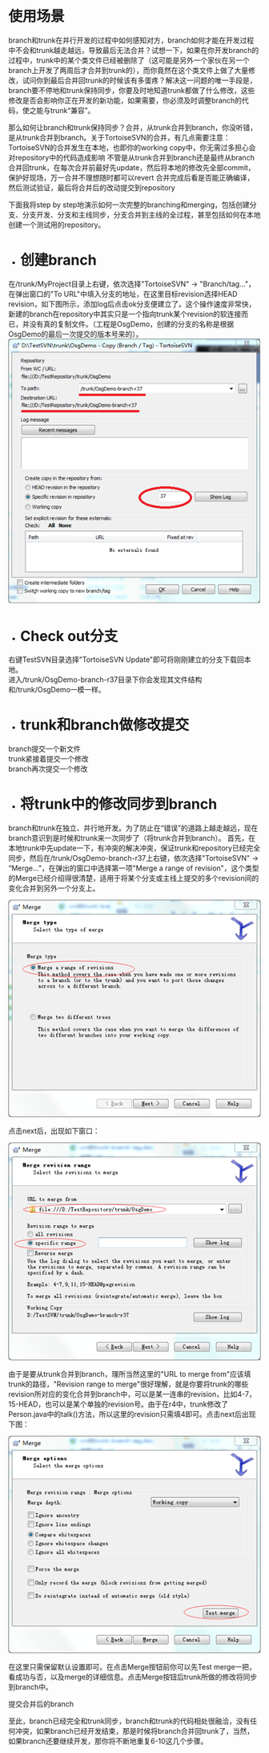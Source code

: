 # 使用场景
branch和trunk在并行开发的过程中如何感知对方，branch如何才能在开发过程中不会和trunk越走越远，导致最后无法合并？试想一下，如果在你开发branch的过程中，trunk中的某个类文件已经被删除了（这可能是另外一个家伙在另一个branch上开发了两周后才合并到trunk的），而你竟然在这个类文件上做了大量修改，试问你到最后合并回trunk的时候该有多蛋疼？解决这一问题的唯一手段是，branch要不停地和trunk保持同步，你要及时地知道trunk都做了什么修改，这些修改是否会影响你正在开发的新功能，如果需要，你必须及时调整branch的代码，使之能与trunk“兼容”。
 
那么如何让branch和trunk保持同步？合并，从trunk合并到branch，你没听错，是从trunk合并到branch。关于TortoiseSVN的合并，有几点需要注意：
TortoiseSVN的合并发生在本地，也即你的working copy中，你无需过多担心会对repository中的代码造成影响
不管是从trunk合并到branch还是最终从branch合并回trunk，在每次合并前最好先update，然后将本地的修改先全部commit，保护好现场，万一合并不理想随时都可以revert
合并完成后看是否能正确编译，然后测试验证，最后将合并后的改动提交到repository
 
下面我将step by step地演示如何一次完整的branching和merging，包括创建分支、分支开发、分支和主线同步，分支合并到主线的全过程，甚至包括如何在本地创建一个测试用的repository。

- # 创建branch  
在/trunk/MyProject目录上右键，依次选择"TortoiseSVN" -> "Branch/tag..."，在弹出窗口的"To URL"中填入分支的地址，在这里目标revision选择HEAD revision，如下图所示，添加log后点击ok分支便建立了。这个操作速度非常快，新建的branch在repository中其实只是一个指向trunk某个revision的软连接而已，并没有真的复制文件。（工程是OsgDemo，创建的分支的名称是根据OsgDemo的最后一次提交的版本号来的）。    
![](https://github.com/havenow/my-svn/blob/master/pic/1.png)

- # Check out分支
右键TestSVN目录选择"TortoiseSVN Update"即可将刚刚建立的分支下载回本地。    
进入/trunk/OsgDemo-branch-r37目录下你会发现其文件结构和/trunk/OsgDemo一模一样。

- # trunk和branch做修改提交

branch提交一个新文件    
trunk紧接着提交一个修改    
branch再次提交一个修改    

- # 将trunk中的修改同步到branch

branch和trunk在独立、并行地开发。为了防止在“错误”的道路上越走越远，现在branch意识到是时候和trunk来一次同步了（将trunk合并到branch）。
首先，在本地trunk中先update一下，有冲突的解决冲突，保证trunk和repository已经完全同步，然后在/trunk/OsgDemo-branch-r37上右键，依次选择"TortoiseSVN" -> “Merge...”，在弹出的窗口中选择第一项"Merge a range of revision"，这个类型的Merge已经介绍得很清楚，适用于将某个分支或主线上提交的多个revision间的变化合并到另外一个分支上。

![](https://github.com/havenow/my-svn/blob/master/pic/2.png)

点击next后，出现如下窗口：

![](https://github.com/havenow/my-svn/blob/master/pic/3.png)

由于是要从trunk合并到branch，理所当然这里的"URL to merge from"应该填trunk的路径，"Revision range to merge"很好理解，就是你要将trunk的哪些revision所对应的变化合并到branch中，可以是某一连串的revision，比如4-7，15-HEAD，也可以是某个单独的revision号。由于在r4中，trunk修改了Person.java中的talk()方法，所以这里的revision只需填4即可。点击next后出现下图：

![](https://github.com/havenow/my-svn/blob/master/pic/4.png)

在这里只需保留默认设置即可。在点击Merge按钮前你可以先Test merge一把，看成功与否，以及merge的详细信息。点击Merge按钮后trunk所做的修改将同步到branch中。

提交合并后的branch

至此，branch已经完全和trunk同步，branch和trunk的代码相处很融洽，没有任何冲突，如果branch已经开发结束，那是时候将branch合并回trunk了，当然，如果branch还要继续开发，那你将不断地重复6-10这几个步骤。
